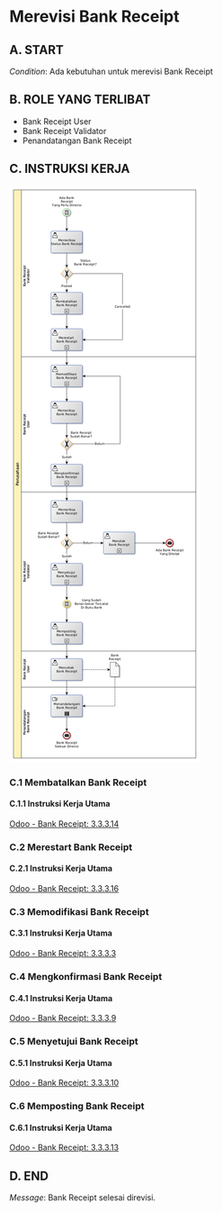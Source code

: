 # Merevisi Bank Receipt

## <a name="input">A. START</a>

*Condition*: Ada kebutuhan untuk merevisi Bank Receipt

## <a name="role">B. ROLE YANG TERLIBAT</a>

* Bank Receipt User
* Bank Receipt Validator
* Penandatangan Bank Receipt

## <a name="instruksi">C. INSTRUKSI KERJA</a>

![](../img/prosedur-kerja/merevisi-bank-receipt.png)

### C.1 Membatalkan Bank Receipt

#### C.1.1 Instruksi Kerja Utama

[Odoo - Bank Receipt: 3.3.3.14](../transaksi/bank-receipt/batal.md)

### C.2 Merestart Bank Receipt

#### C.2.1 Instruksi Kerja Utama

[Odoo - Bank Receipt: 3.3.3.16](../transaksi/bank-receipt/restart.md)

### C.3 Memodifikasi Bank Receipt

#### C.3.1 Instruksi Kerja Utama

[Odoo - Bank Receipt: 3.3.3.3](../transaksi/bank-receipt/memodifikasi.md)

### C.4 Mengkonfirmasi Bank Receipt

#### C.4.1 Instruksi Kerja Utama

[Odoo - Bank Receipt: 3.3.3.9](../transaksi/bank-receipt/konfirmasi.md)

### C.5 Menyetujui Bank Receipt

#### C.5.1 Instruksi Kerja Utama

[Odoo - Bank Receipt: 3.3.3.10](../transaksi/bank-receipt/approve.md)

### C.6 Memposting Bank Receipt

#### C.6.1 Instruksi Kerja Utama

[Odoo - Bank Receipt: 3.3.3.13](../transaksi/bank-receipt/post.md)

## <a name="input">D. END</a>

*Message*: Bank Receipt selesai direvisi.
